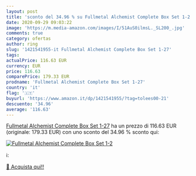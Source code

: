 ```yaml
---
layout: post
title: 'sconto del 34.96 % su Fullmetal Alchemist Complete Box Set 1-2  '
date: 2020-09-29 09:03:22
image: 'https://m.media-amazon.com/images/I/51AuS0ilmsL._SL200_.jpg'
comments: true
category: ofertas
author: ring
slug: '1421541955-it Fullmetal Alchemist Complete Box Set 1-27'
tags: 
actualPrice: 116.63 EUR
currency: EUR
price: 116.63
comparePrice: 179.33 EUR
prodname: 'Fullmetal Alchemist Complete Box Set 1-27'
country: 'it'
flag: '🇮🇹'
buyurl: 'https://www.amazon.it/dp/1421541955/?tag=tolees00-21'
descuento: '34.96'
average: '116.63'
---
```


[Fullmetal Alchemist Complete Box Set 1-27](https://www.amazon.it/dp/1421541955/?tag=tolees00-21) ha un prezzo di 116.63 EUR (originale: 179.33 EUR) con uno sconto del 34.96 % sconto qui:

[![Fullmetal Alchemist Complete Box Set 1-2](https://m.media-amazon.com/images/I/51AuS0ilmsL._SL200_.jpg)](https://www.amazon.it/dp/1421541955/?tag=tolees00-21)

ℹ️:


[🛒 Acquista qui!!](https://www.amazon.it/dp/1421541955/?tag=tolees00-21)
